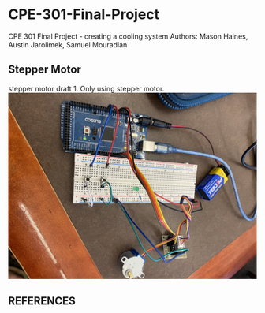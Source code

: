 # CPE-301-Final-Project
CPE 301 Final Project - creating a cooling system
Authors: Mason Haines, Austin Jarolimek, Samuel Mouradian

## Stepper Motor
stepper motor draft 1. Only using stepper motor. 
![stepper motor](stepMotorSetup_draft1.jpg)

## REFERENCES